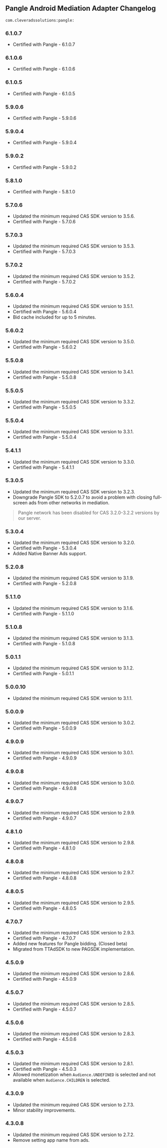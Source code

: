 ## Pangle Android Mediation Adapter Changelog
`com.cleveradssolutions:pangle:`

### 6.1.0.7
- Certified with Pangle - 6.1.0.7

### 6.1.0.6
- Certified with Pangle - 6.1.0.6

### 6.1.0.5
- Certified with Pangle - 6.1.0.5

### 5.9.0.6
- Certified with Pangle - 5.9.0.6

### 5.9.0.4
- Certified with Pangle - 5.9.0.4

### 5.9.0.2
- Certified with Pangle - 5.9.0.2

### 5.8.1.0
- Certified with Pangle - 5.8.1.0

### 5.7.0.6
- Updated the minimum required CAS SDK version to 3.5.6.
- Certified with Pangle - 5.7.0.6

### 5.7.0.3
- Updated the minimum required CAS SDK version to 3.5.3.
- Certified with Pangle - 5.7.0.3

### 5.7.0.2
- Updated the minimum required CAS SDK version to 3.5.2.
- Certified with Pangle - 5.7.0.2

### 5.6.0.4
- Updated the minimum required CAS SDK version to 3.5.1.
- Certified with Pangle - 5.6.0.4
- Bid cache included for up to 5 minutes.

### 5.6.0.2
- Updated the minimum required CAS SDK version to 3.5.0.
- Certified with Pangle - 5.6.0.2

### 5.5.0.8
- Updated the minimum required CAS SDK version to 3.4.1.
- Certified with Pangle - 5.5.0.8

### 5.5.0.5
- Updated the minimum required CAS SDK version to 3.3.2.
- Certified with Pangle - 5.5.0.5

### 5.5.0.4
- Updated the minimum required CAS SDK version to 3.3.1.
- Certified with Pangle - 5.5.0.4

### 5.4.1.1
- Updated the minimum required CAS SDK version to 3.3.0.
- Certified with Pangle - 5.4.1.1

### 5.3.0.5
- Updated the minimum required CAS SDK version to 3.2.3.
- Downgrade Pangle SDK to 5.2.0.7 to avoid a problem with closing full-screen ads from other networks in mediation.
> Pangle network has been disabled for CAS 3.2.0-3.2.2 versions by our server.

### 5.3.0.4
- Updated the minimum required CAS SDK version to 3.2.0.
- Certified with Pangle - 5.3.0.4
- Added Native Banner Ads support.

### 5.2.0.8
- Updated the minimum required CAS SDK version to 3.1.9.
- Certified with Pangle - 5.2.0.8

### 5.1.1.0
- Updated the minimum required CAS SDK version to 3.1.6.
- Certified with Pangle - 5.1.1.0

### 5.1.0.8
- Updated the minimum required CAS SDK version to 3.1.3.
- Certified with Pangle - 5.1.0.8

### 5.0.1.1
- Updated the minimum required CAS SDK version to 3.1.2.
- Certified with Pangle - 5.0.1.1

### 5.0.0.10
- Updated the minimum required CAS SDK version to 3.1.1.

### 5.0.0.9
- Updated the minimum required CAS SDK version to 3.0.2.
- Certified with Pangle - 5.0.0.9

### 4.9.0.9
- Updated the minimum required CAS SDK version to 3.0.1.
- Certified with Pangle - 4.9.0.9

### 4.9.0.8
- Updated the minimum required CAS SDK version to 3.0.0.
- Certified with Pangle - 4.9.0.8

### 4.9.0.7
- Updated the minimum required CAS SDK version to 2.9.9.
- Certified with Pangle - 4.9.0.7

### 4.8.1.0
- Updated the minimum required CAS SDK version to 2.9.8.
- Certified with Pangle - 4.8.1.0

### 4.8.0.8
- Updated the minimum required CAS SDK version to 2.9.7.
- Certified with Pangle - 4.8.0.8

### 4.8.0.5
- Updated the minimum required CAS SDK version to 2.9.5.
- Certified with Pangle - 4.8.0.5

### 4.7.0.7
- Updated the minimum required CAS SDK version to 2.9.3.
- Certified with Pangle - 4.7.0.7
- Added new features for Pangle bidding. (Closed beta)
- Migrated from TTAdSDK to new PAGSDK implementation.

### 4.5.0.9
- Updated the minimum required CAS SDK version to 2.8.6.
- Certified with Pangle - 4.5.0.9

### 4.5.0.7
- Updated the minimum required CAS SDK version to 2.8.5.
- Certified with Pangle - 4.5.0.7

### 4.5.0.6
- Updated the minimum required CAS SDK version to 2.8.3.
- Certified with Pangle - 4.5.0.6

### 4.5.0.3
- Updated the minimum required CAS SDK version to 2.8.1.
- Certified with Pangle - 4.5.0.3
- Allowed monetization when `Audience.UNDEFINED` is selected and not available when `Audience.CHILDREN` is selected.

### 4.3.0.9
- Updated the minimum required CAS SDK version to 2.7.3.
- Minor stability improvements.

### 4.3.0.8
- Updated the minimum required CAS SDK version to 2.7.2.
- Remove setting app name from ads.